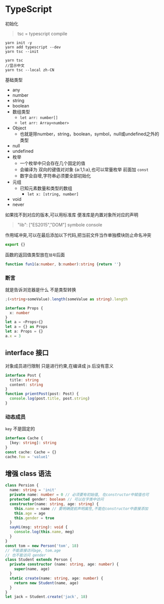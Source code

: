 # TypeScript

初始化
> tsc  = typescript compile

```
yarn init -y
yarn add typescript --dev
yarn tsc --init

yarn tsc
//显示中文
yarn tsc --local zh-CN

```
基础类型

- any
- number
- string
- boolean
- 数组类型
  - `let arr: number[]`
  - `let arr: Array<number>`
- Object
  - 也就是除number，string，boolean，symbol，null或undefined之外的类型
- null
- undefined
- 枚举
  - 一个枚举中只会存在几个固定的值
  - 会编译为 双向的键值对对象 {a:1,1:a},也可以常量枚举  前面加 `const`
  - 数字会自增,字符串必须要全部初始化
- 元组
  - 已知元素数量和类型的数组
    - `let x: [string, number]`
- void
- never

如果找不到对应的版本,可以用标准库
便准库是内置对象所对应的声明
> "lib": ["ES2015","DOM"]  symbole console


作用域冲突,可以在最后添加以下代码,把当前文件当作单独模块防止命名冲突
```ts
export {}
```

函数的返回值类型放在`括号`后面
```ts
function fun1(a:number, b:number):string {return ''}
```

### 断言

就是告诉浏览器是什么
不是类型转换

```ts
;(<string>someValue).length(someValue as string).length

interface Props {
  x: number
}
let a = <Props>{}
let a = {} as Props
let a: Props = {}
a.x = 3
```

## interface 接口

对象成员进行限制
只是进行约束,在编译成 js 后没有意义

```ts
interface Post {
  title: string
  content: string
}
function prientPost(post: Post) {
  console.log(post.title, post.string)
}
```

### 动态成员

`key` 不是固定的

```ts
interface Cache {
  [key: string]: string
}
const cache: Cache = {}
cache.foo = 'value1'
```

## 增强 class 语法

```ts
class Persion {
  name: string = 'init'
  private name: number = 0 // 必须要有初始值, 在constructor中赋值也可
  protected gender: boolean // 可以在字类中访问
  constructor(name: string, age: string) {
    this.name = name // 要明确提前声明属性,不能在constructor中直接添加
    this.age = age
    this.gender = true
  }
  sayHi(msg: string): void {
    console.log(this.name, meg)
  }
}
const tom = new Person('tom', 18)
// 不能直接访问age, tom.age
// 也不能访问 gender
class Student extends Person {
  private constructor (name: string, age: number) {
    super(name, age)
  }
  static create(name: string, age: number) {
    return new Student(name, age)
  }
}
let jack = Student.create('jack', 18)
```